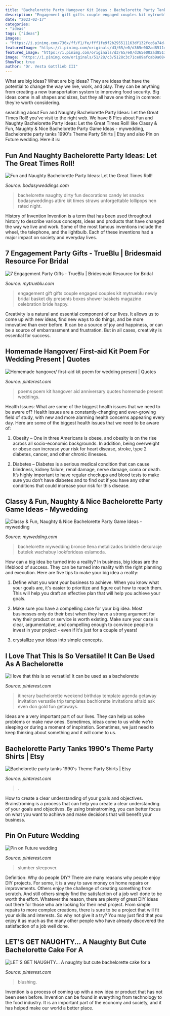 ```yaml
---
title: "Bachelorette Party Hangover Kit Ideas : Bachelorette Party Tanks 1990&#039;s Theme Party Shirts"
description: "Engagement gift gifts couple engaged couples kit mytrueblu newly bridal basket diy presents boxes shower baskets magazine celebration bride happy"
date: "2023-02-17"
categories:
- "ideas"
tags: ["ideas"]
images:
- "https://i.pinimg.com/736x/ff/f1/fe/fff1fe9f2b295511163df132fcc6a74d--bachelorette-cakes-brides.jpg"
featuredImage: "https://i.pinimg.com/originals/d3/65/e0/d365e002ad8511458ba5724d729b7dfb.jpg"
featured_image: "https://i.pinimg.com/originals/d3/65/e0/d365e002ad8511458ba5724d729b7dfb.jpg"
image: "https://i.pinimg.com/originals/51/28/c3/5128c3c71ce89afcab9a08458618c6d4.jpg"
ShowToc: true
author: "Dr. Vesta Gottlieb III"
---
```



What are big ideas?
What are big ideas? They are ideas that have the potential to change the way we live, work, and play. They can be anything from creating a new transportation system to improving food security. Big ideas come in all shapes and sizes, but they all have one thing in common: they're worth considering.

	

		
searching about Fun and Naughty Bachelorette Party Ideas: Let the Great Times Roll! you've visit to the right web. We have 8 Pics about Fun and Naughty Bachelorette Party Ideas: Let the Great Times Roll! like Classy &amp; Fun, Naughty &amp; Nice Bachelorette Party Game Ideas - mywedding, Bachelorette party tanks 1990&#039;s Theme Party Shirts | Etsy and also Pin on Future wedding. Here it is:
		
    
## Fun And Naughty Bachelorette Party Ideas: Let The Great Times Roll!

<img loading=lazy src="http://bodasyweddings.com/wp-content/uploads/2016/11/Naughty-bachelorette-party-ideas.jpg" onerror="this.onerror=null;this.src='https://tse2.mm.bing.net/th?id=OIP.SMUI4iCuWtUtIQdkQAuw1wHaLG&amp;pid=15.1';" alt="Fun and Naughty Bachelorette Party Ideas: Let the Great Times Roll!">

_Source: bodasyweddings.com_

>bachelorette naughty dirty fun decorations candy let snacks bodasyweddings attire kit times straws unforgettable lollipops hen rated night. 

	

History of Invention
Invention is a term that has been used throughout history to describe various concepts, ideas and products that have changed the way we live and work. Some of the most famous inventions include the wheel, the telephone, and the lightbulb. Each of these inventions had a major impact on society and everyday lives.

    
## 7 Engagement Party Gifts - TrueBlu | Bridesmaid Resource For Bridal

<img loading=lazy src="http://mytrueblu.com/wp-content/uploads/2013/08/engamgentgift-box.jpg" onerror="this.onerror=null;this.src='https://tse3.mm.bing.net/th?id=OIP.Ml62tSjPRymK5Out2FphmgHaMv&amp;pid=15.1';" alt="7 Engagement Party Gifts - TrueBlu | Bridesmaid Resource for Bridal">

_Source: mytrueblu.com_

>engagement gift gifts couple engaged couples kit mytrueblu newly bridal basket diy presents boxes shower baskets magazine celebration bride happy. 

	

Creativity is a natural and essential component of our lives. It allows us to come up with new ideas, find new ways to do things, and be more innovative than ever before. It can be a source of joy and happiness, or can be a source of embarrassment and frustration. But in all cases, creativity is essential for success.

    
## Homemade Hangover/ First-aid Kit Poem For Wedding Present | Quotes

<img loading=lazy src="https://s-media-cache-ak0.pinimg.com/736x/8b/11/83/8b11839a6c14b75215e1b79ffc954bba.jpg" onerror="this.onerror=null;this.src='https://tse3.mm.bing.net/th?id=OIP.egbtcGVUeKXAcunzsa4G7gHaJ3&amp;pid=15.1';" alt="Homemade hangover/ first-aid kit poem for wedding present | Quotes">

_Source: pinterest.com_

>poems poem kit hangover aid anniversary quotes homemade present weddings. 

	

Health Issues: What are some of the biggest health issues that we need to be aware of?
Health issues are a constantly-changing and ever-growing field of study, with new and more alarming health concerns appearing every day. Here are some of the biggest health issues that we need to be aware of:
1. Obesity – One in three Americans is obese, and obesity is on the rise across all socio-economic backgrounds. In addition, being overweight or obese can increase your risk for heart disease, stroke, type 2 diabetes, cancer, and other chronic illnesses.

2. Diabetes – Diabetes is a serious medical condition that can cause blindness, kidney failure, renal damage, nerve damage, coma or death. It’s highly important to have regular checkups and blood tests to make sure you don’t have diabetes and to find out if you have any other conditions that could increase your risk for this disease.


    
## Classy &amp; Fun, Naughty &amp; Nice Bachelorette Party Game Ideas - Mywedding

<img loading=lazy src="https://static2.mywedding.com/wp-content/uploads/2019/04/14153922/ring-toss-game.jpg" onerror="this.onerror=null;this.src='https://tse4.mm.bing.net/th?id=OIP.llVQ7lMUCo6_7J_Fv7s76gHaJ4&amp;pid=15.1';" alt="Classy &amp; Fun, Naughty &amp; Nice Bachelorette Party Game Ideas - mywedding">

_Source: mywedding.com_

>bachelorette mywedding bronce llena metalizados bridelle dekoracje butelek wachabuy lookforideas eslamoda. 

	

How can a big idea be turned into a reality?
In business, big ideas are the lifeblood of success. They can be turned into reality with the right planning and execution. Here are five tips to make your big idea a reality:
1. Define what you want your business to achieve. When you know what your goals are, it's easier to prioritize and figure out how to reach them. This will help you draft an effective plan that will help you achieve your goals.

2. Make sure you have a compelling case for your big idea. Most businesses only do their best when they have a strong argument for why their product or service is worth existing. Make sure your case is clear, argumentative, and compelling enough to convince people to invest in your project - even if it's just for a couple of years!

3. crystallize your ideas into simple concepts.

    
## I Love That This Is So Versatile! It Can Be Used As A Bachelorette

<img loading=lazy src="https://i.pinimg.com/originals/d3/65/e0/d365e002ad8511458ba5724d729b7dfb.jpg" onerror="this.onerror=null;this.src='https://tse2.mm.bing.net/th?id=OIP.iIWBzO0z6ufjTj1drci6qAHaHa&amp;pid=15.1';" alt="I love that this is so versatile! It can be used as a bachelorette">

_Source: pinterest.com_

>itinerary bachelorette weekend birthday template agenda getaway invitation versatile trip templates bachlorette invitations afraid ask even don gold fun getaways. 

	

Ideas are a very important part of our lives. They can help us solve problems or make new ones. Sometimes, ideas come to us while we’re sleeping or during a moment of inspiration. Sometimes, we just need to keep thinking about something and it will come to us.

    
## Bachelorette Party Tanks 1990&#039;s Theme Party Shirts | Etsy

<img loading=lazy src="https://i.pinimg.com/originals/51/28/c3/5128c3c71ce89afcab9a08458618c6d4.jpg" onerror="this.onerror=null;this.src='https://tse1.mm.bing.net/th?id=OIP.vOlMJJoah3un4OtSl38FhgHaE7&amp;pid=15.1';" alt="Bachelorette party tanks 1990&#039;s Theme Party Shirts | Etsy">

_Source: pinterest.com_

>. 

	

How to create a clear understanding of your goals and objectives.
Brainstroming is a process that can help you create a clear understanding of your goals and objectives. By using brainstroming, you can better focus on what you want to achieve and make decisions that will benefit your business.

    
## Pin On Future Wedding

<img loading=lazy src="https://i.pinimg.com/736x/9a/0e/d0/9a0ed0bc168f3d7f293b9487548c2692.jpg" onerror="this.onerror=null;this.src='https://tse3.mm.bing.net/th?id=OIP.PW0OHj03KGtVgpiwCnOyLQHaFu&amp;pid=15.1';" alt="Pin on Future wedding">

_Source: pinterest.com_

>slumber sleepover. 

	

Definition: Why do people DIY?
There are many reasons why people enjoy DIY projects. For some, it is a way to save money on home repairs or improvements. Others enjoy the challenge of creating something from scratch. And still others simply find the satisfaction of a job well done to be worth the effort.
Whatever the reason, there are plenty of great DIY ideas out there for those who are looking for their next project. From simple repairs to more complex creations, there is sure to be a project that will fit your skills and interests. So why not give it a try? You may just find that you enjoy it as much as the many other people who have already discovered the satisfaction of a job well done.

    
## LET&#039;S GET NAUGHTY... A Naughty But Cute Bachelorette Cake For A

<img loading=lazy src="https://i.pinimg.com/736x/ff/f1/fe/fff1fe9f2b295511163df132fcc6a74d--bachelorette-cakes-brides.jpg" onerror="this.onerror=null;this.src='https://tse2.mm.bing.net/th?id=OIP.Om4yjb2KnlAVamfFxID6FwHaHa&amp;pid=15.1';" alt="LET&#039;S GET NAUGHTY... A naughty but cute bachelorette cake for a">

_Source: pinterest.com_

>blushing. 

	

Invention is a process of coming up with a new idea or product that has not been seen before. Invention can be found in everything from technology to the food industry. It is an important part of the economy and society, and it has helped make our world a better place.

